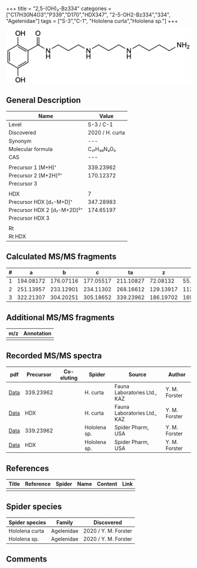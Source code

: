 +++
title = "2,5-(OH)₂-Bz334"
categories = ["C17H30N4O3","P339","D170","HDX347",
"2-5-OH2-Bz334","334",
"Agelenidae"]
tags = ["S-3","C-1",
"Hololena curta","Hololena sp."]
+++

![](/img/2-5-OH2-Bz334.png)

## General Description

| Name                       | Value              |
|----------------------------|--------------------|
| Level                      | S-3 / C-1          |
| Discovered                 | 2020 / H. curta  |
| Synonym                    | ---                |
| Molecular formula          | C₁₇H₃₀N₄O₃                   |
| CAS                        | ---                |
|                            |                    |
| Precursor 1 [M+H]⁺         | 339.23962                   |
| Precursor 2 [M+2H]²⁺       | 170.12372                   |
| Precursor 3                |                    |
|                            |                    |
| HDX                        | 7                   |
| Precursor HDX   [d₇-M+D]⁺   | 347.28983                   |
| Precursor HDX 2 [d₇-M+2D]²⁺ | 174.65197                   |
| Precursor HDX 3            |                    |
|                            |                    |
| Rt                         |                    |
| Rt HDX                     |                    |

## Calculated MS/MS fragments

| # | a         | b         | c         | ta        | z         | y         | tz        |
|---|-----------|-----------|-----------|-----------|-----------|-----------|-----------|
| 1 | 194.08172 | 176.07116 | 177.05517 | 211.10827 | 72.08132 | 55.05477 | 89.10787 |
| 2 | 251.13957 | 233.12901 | 234.11302 | 268.16612 | 129.13917 | 112.11262 | 146.16572 |
| 3 | 322.21307 | 304.20251 | 305.18652 | 339.23962 | 186.19702 | 169.17047 | 203.22357 |

## Additional MS/MS fragments

| m/z | Annotation |
|-----|------------|
|     |            |

## Recorded MS/MS spectra

| pdf                                             | Precursor | Co-eluting | Spider      | Source                       | Author        |
|-------------------------------------------------|-----------|------------|-------------|------------------------------|---------------|
| [Data](/pdf/H-curta/339_2-5-OH2-Bz334_Hc.pdf) | 339.23962 |           | H. curta | Fauna Laboratories Ltd., KAZ | Y. M. Forster |
| [Data](/pdf/H-curta/339_2-5-OH2-Bz334_Hc_HDX.pdf) | HDX |           | H. curta | Fauna Laboratories Ltd., KAZ | Y. M. Forster |
| [Data](/pdf/Hololena-sp/339_2-5-OH2-Bz334_Ho-sp.pdf) | 339.23962 |           | Hololena sp. | Spider Pharm, USA | Y. M. Forster |
| [Data](/pdf/Hololena-sp/339_2-5-OH2-Bz334_Ho-sp_HDX.pdf) | HDX |           | Hololena sp. | Spider Pharm, USA | Y. M. Forster |


## References

| Title | Reference | Spider | Name | Content | Link |
|-------|-----------|--------|------|---------|------|
|       |           |        |      |         |      |

## Spider species

| Spider species     | Family     | Discovered           |
|--------------------|------------|----------------------|
| Hololena curta | Agelenidae | 2020 / Y. M. Forster |
| Hololena sp. | Agelenidae | 2020 / Y. M. Forster |


## Comments